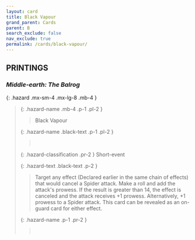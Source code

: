 ```yaml
---
layout: card
title: Black Vapour
grand_parent: Cards
parent: B
search_exclude: false
nav_exclude: true
permalink: /cards/black-vapour/
---
```


## PRINTINGS


### _Middle-earth: The Balrog_

{: .hazard .mx-sm-4 .mx-lg-8 .mb-4 }
> {: .hazard-name .mb-4 .p-1 .pl-2 }
> > <div class="hazard-mp"></div>
> > <div class="card-name">Black Vapour</div>
>
> {: .hazard-name .black-text .p-1 .pl-2 }
> > &nbsp;
>
> {: .hazard-classification .pr-2 }
> Short-event
>
> {: .hazard-text .black-text .p-2 }
> > Target any effect (Declared earlier in the same chain of effects) that would cancel a Spider attack. Make a roll and add the attack's prowess. If the result is greater than 14, the effect is canceled and the attack receives +1 prowess. Alternatively, +1 prowess to a Spider attack. This card can be revealed as an on-guard card for either effect. 
>
> {: .hazard-name .p-1 .pr-2 }
> > <div class="card-shield"></div>
> > <div class="card-corruption">&nbsp;</div>
